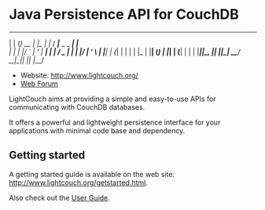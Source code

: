Java Persistence API for CouchDB
================================
 _     _       _     _      ____                 _     
| |   (_) __ _| |__ | |_   / ___|___  _   _  ___| |__  
| |   | |/ _` | '_ \| __| | |   / _ \| | | |/ __| '_ \ 
| |___| | (_| | | | | |_  | |__| (_) | |_| | (__| | | |
|_____|_|\__, |_| |_|\__|  \____\___/ \__,_|\___|_| |_|
         |___/    

* Website: <http://www.lightcouch.org/>
* [Web Forum](http://groups.google.com/group/lightcouch)

LightCouch aims at providing a simple and easy-to-use APIs for communicating with CouchDB databases. 

It offers a powerful and lightweight persistence interface for your applications with minimal code base and dependency.

Getting started
---------------
A getting started guide is available on the web site: <http://www.lightcouch.org/getstarted.html>.

Also check out the [User Guide](http://www.lightcouch.org/lightcouch-guide.html).
